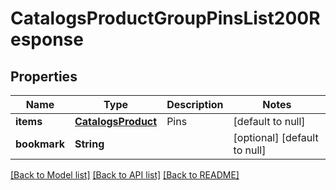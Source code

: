 # CatalogsProductGroupPinsList200Response

## Properties
Name | Type | Description | Notes
------------ | ------------- | ------------- | -------------
**items** | [**CatalogsProduct**](CatalogsProduct.md) | Pins | [default to null]
**bookmark** | **String** |  | [optional] [default to null]

[[Back to Model list]](../README.md#documentation-for-models) [[Back to API list]](../README.md#documentation-for-api-endpoints) [[Back to README]](../README.md)


